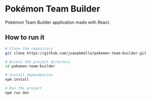 # Pokémon Team Builder

Pokémon Team Builder application made with React.

## How to run it

```bash
# Clone the repository
git clone https://github.com/joaopbmello/pokemon-team-builder.git

# Access the project directory
cd pokemon-team-builder

# Install dependencies
npm install

# Run the project
npm run dev
```
